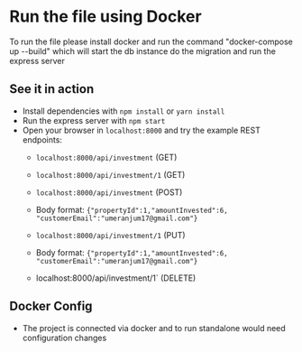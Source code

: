 # Run the file using Docker

To run the file please install docker and run the command "docker-compose up --build" which will start the db instance do the migration and run the express server

## See it in action

* Install dependencies with `npm install` or `yarn install`
* Run the express server with `npm start`
* Open your browser in `localhost:8000` and try the example REST endpoints:
	* `localhost:8000/api/investment` (GET)
	* `localhost:8000/api/investment/1` (GET)
	* `localhost:8000/api/investment` (POST)
	* Body format: 
	`{"propertyId":1,"amountInvested":6, "customerEmail":"umeranjum17@gmail.com"}`
    
	* `localhost:8000/api/investment/1` (PUT)
	* Body format: 
	`{"propertyId":1,"amountInvested":6, "customerEmail":"umeranjum17@gmail.com"}`
  
	* localhost:8000/api/investment/1` (DELETE)

## Docker Config
* The project is connected via docker and to run standalone would need configuration changes
